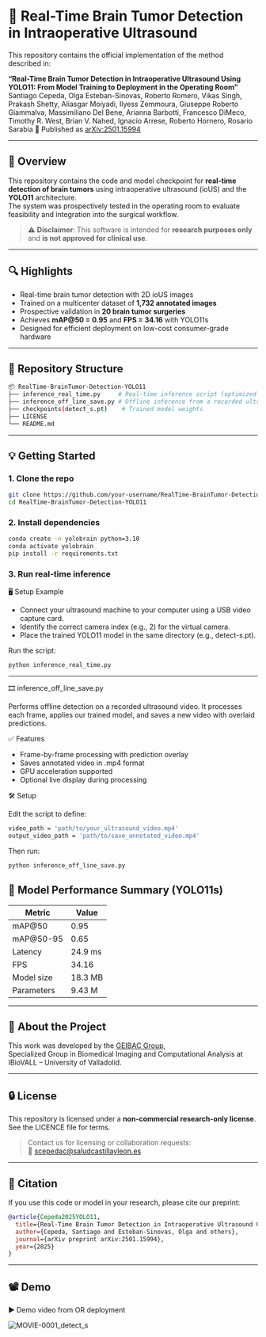 # 🧠 Real-Time Brain Tumor Detection in Intraoperative Ultrasound

This repository contains the official implementation of the method described in:

**“Real-Time Brain Tumor Detection in Intraoperative Ultrasound Using YOLO11: From Model Training to Deployment in the Operating Room”**  
Santiago Cepeda, Olga Esteban-Sinovas, Roberto Romero, Vikas Singh, Prakash Shetty, Aliasgar Moiyadi, Ilyess Zemmoura, Giuseppe Roberto Giammalva, Massimiliano Del Bene, Arianna Barbotti, Francesco DiMeco, Timothy R. West, Brian V. Nahed, Ignacio Arrese, Roberto Hornero, Rosario Sarabia
📄 Published as [arXiv:2501.15994](https://arxiv.org/abs/2501.15994)

---

## 🚀 Overview

This repository contains the code and model checkpoint for **real-time detection of brain tumors** using intraoperative ultrasound (ioUS) and the **YOLO11** architecture.  
The system was prospectively tested in the operating room to evaluate feasibility and integration into the surgical workflow.

> ⚠️ **Disclaimer**: This software is intended for **research purposes only** and **is not approved for clinical use**.

---

## 🔍 Highlights

- Real-time brain tumor detection with 2D ioUS images
- Trained on a multicenter dataset of **1,732 annotated images**
- Prospective validation in **20 brain tumor surgeries**
- Achieves **mAP@50 = 0.95** and **FPS = 34.16** with YOLO11s
- Designed for efficient deployment on low-cost consumer-grade hardware

---

## 📁 Repository Structure

```bash
📦 RealTime-BrainTumor-Detection-YOLO11
├── inference_real_time.py     # Real-time inference script (optimized for OR)
├── inference_off_line_save.py # Offline inference from a recorded ultrasound video, saving the results with overlaid predictions
├── checkpoints(detect_s.pt)    # Trained model weights
├── LICENSE
└── README.md
```

---
## 💡 Getting Started

### 1. Clone the repo

```bash
git clone https://github.com/your-username/RealTime-BrainTumor-Detection-YOLO11.git
cd RealTime-BrainTumor-Detection-YOLO11
```

### 2. Install dependencies

```bash
conda create -n yolobrain python=3.10
conda activate yolobrain
pip install -r requirements.txt
```

### 3. Run real-time inference
🖥️ Setup Example

- Connect your ultrasound machine to your computer using a USB video capture card.
- Identify the correct camera index (e.g., 2) for the virtual camera.
- Place the trained YOLO11 model in the same directory (e.g., detect-s.pt).

Run the script:
```bash
python inference_real_time.py
```

---
🎞️ inference_off_line_save.py

Performs offline detection on a recorded ultrasound video. It processes each frame, applies our trained model, and saves a new video with overlaid predictions.

✅ Features

- Frame-by-frame processing with prediction overlay
- Saves annotated video in .mp4 format
- GPU acceleration supported
- Optional live display during processing

🛠️ Setup

Edit the script to define:
```bash
video_path = 'path/to/your_ultrasound_video.mp4'
output_video_path = 'path/to/save_annotated_video.mp4'
```
Then run:
```bash
python inference_off_line_save.py
```

## 🧪 Model Performance Summary (YOLO11s)

| Metric       | Value    |
|--------------|----------|
| mAP@50       | 0.95     |
| mAP@50-95    | 0.65     |
| Latency      | 24.9 ms  |
| FPS          | 34.16    |
| Model size   | 18.3 MB  |
| Parameters   | 9.43 M   |

---

## 🧠 About the Project

This work was developed by the [GEIBAC Group](https://geibac.uva.es),  
Specialized Group in Biomedical Imaging and Computational Analysis at IBioVALL – University of Valladolid.

---

## 🔒 License

This repository is licensed under a **non-commercial research-only license**.  
See the LICENCE file for terms.

> Contact us for licensing or collaboration requests:  
📧 [scepedac@saludcastillayleon.es](mailto:scepedac@saludcastillayleon.es)

---

## 📝 Citation

If you use this code or model in your research, please cite our preprint:

```bibtex
@article{Cepeda2025YOLO11,
  title={Real-Time Brain Tumor Detection in Intraoperative Ultrasound Using YOLO11: From Model Training to Deployment in the Operating Room},
  author={Cepeda, Santiago and Esteban-Sinovas, Olga and others},
  journal={arXiv preprint arXiv:2501.15994},
  year={2025}
}
```

---

## 📽️ Demo
▶️ Demo video from OR deployment

![MOVIE-0001_detect_s](https://github.com/user-attachments/assets/5cdf6cf6-f96a-4d67-8725-94f8adffd689)

